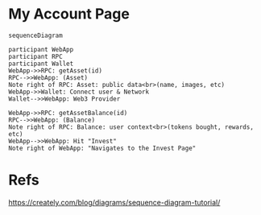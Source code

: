 # My Account Page

```mermaid
sequenceDiagram

participant WebApp
participant RPC
participant Wallet
WebApp->>RPC: getAsset(id)
RPC-->>WebApp: (Asset)
Note right of RPC: Asset: public data<br>(name, images, etc)
WebApp->>Wallet: Connect user & Network
Wallet-->>WebApp: Web3 Provider

WebApp->>RPC: getAssetBalance(id)
RPC-->>WebApp: (Balance)
Note right of RPC: Balance: user context<br>(tokens bought, rewards, etc)
WebApp-->>WebApp: Hit "Invest"
Note right of WebApp: "Navigates to the Invest Page"
```

# Refs
https://creately.com/blog/diagrams/sequence-diagram-tutorial/
